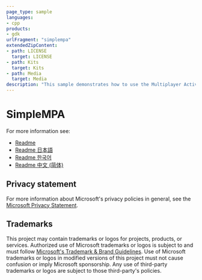 ```yaml
---
page_type: sample
languages:
- cpp
products:
- gdk
urlFragment: "simplempa"
extendedZipContent:
- path: LICENSE
  target: LICENSE
- path: Kits
  target: Kits
- path: Media
  target: Media
description: "This sample demonstrates how to use the Multiplayer Activity Service for activities and invites."
---
```


# SimpleMPA

For more information see: 
- [Readme](https://github.com/microsoft/Xbox-GDK-Samples/blob/main/Samples/Live/SimpleMPA/SimpleMPA/readme_en-us.md)
- [Readme 日本語](https://github.com/microsoft/Xbox-GDK-Samples/blob/main/Samples/Live/SimpleMPA/SimpleMPA/readme_ja-jp.md)
- [Readme 한국어](https://github.com/microsoft/Xbox-GDK-Samples/blob/main/Samples/Live/SimpleMPA/SimpleMPA/readme_ko-kr.md)
- [Readme 中文 (简体)](https://github.com/microsoft/Xbox-GDK-Samples/blob/main/Samples/Live/SimpleMPA/SimpleMPA/readme_zh-cn.md)

## Privacy statement

For more information about Microsoft's privacy policies in general, see the [Microsoft Privacy Statement](https://privacy.microsoft.com/privacystatement/).

## Trademarks

This project may contain trademarks or logos for projects, products, or services. Authorized use of Microsoft trademarks or logos is subject to and must follow [Microsoft's Trademark & Brand Guidelines](https://www.microsoft.com/en-us/legal/intellectualproperty/trademarks/usage/general). Use of Microsoft trademarks or logos in modified versions of this project must not cause confusion or imply Microsoft sponsorship. Any use of third-party trademarks or logos are subject to those third-party's policies.
